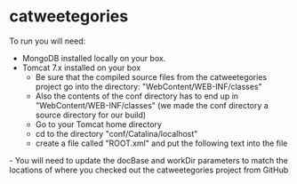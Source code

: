 catweetegories
==============



To run you will need:
- MongoDB installed locally on your box.
- Tomcat 7.x installed on your box
   - Be sure that the compiled source files from the catweetegories project go into the directory: "WebContent/WEB-INF/classes"
   - Also the contents of the conf directory has to end up in "WebContent/WEB-INF/classes" (we made the conf directory a source directory for our build)
   - Go to your Tomcat home directory
   - cd to the directory "conf/Catalina/localhost"
   - create a file called "ROOT.xml" and put the following text into the file 
<Context path="/catweetegories" reloadable="true"  
         docBase="/Users/csimoes/workspace-juno/catweetegories/WebContent" 
         workDir="/Users/csimoes/workspace-juno/catweetegories/work" 
         debug="0" 
         privileged="true" 
         allowLinking="true">
</Context>
   - You will need to update the docBase and workDir parameters to match the locations of where you checked out the catweetegories project from GitHub 